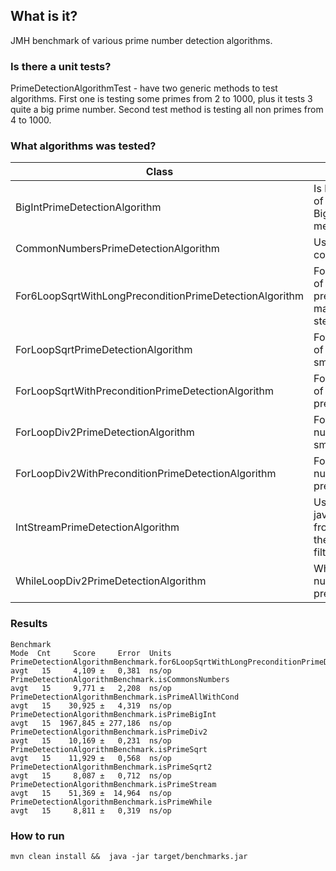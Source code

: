 ## What is it?
JMH benchmark of various prime number detection algorithms.


### Is there a unit tests?
PrimeDetectionAlgorithmTest - have two generic methods to test algorithms. First one is testing some primes from 2 to 1000, 
plus it tests 3 quite a big prime number. Second test method is testing all non primes from 4 to 1000. 


### What algorithms was tested?

|Class|Description|
|---|---|
|BigIntPrimeDetectionAlgorithm| Is based on 100 certainty of BigInteger.isProbablePrime method|
|CommonNumbersPrimeDetectionAlgorithm|Used method from commons-math library |
|For6LoopSqrtWithLongPreconditionPrimeDetectionAlgorithm|For loop until square root of the testing number with precondition. Steps are made with size of 6, each step has two condition.|
|ForLoopSqrtPrimeDetectionAlgorithm|For loop until  square root of the testing number with small precondition|
|ForLoopSqrtWithPreconditionPrimeDetectionAlgorithm|For loop until  square root of the testing number with precondition|
|ForLoopDiv2PrimeDetectionAlgorithm|For loop until tested number divided 2 with small precondition|
|ForLoopDiv2WithPreconditionPrimeDetectionAlgorithm|For loop until tested number divided 2 with precondition|
|IntStreamPrimeDetectionAlgorithm|Used java.util.stream.IntStream from 2 to square root of the testing number plus filtering|
|WhileLoopDiv2PrimeDetectionAlgorithm|While loop until tested number divided 2 with precondition|

### Results 

```
Benchmark                                                                                 Mode  Cnt     Score     Error  Units
PrimeDetectionAlgorithmBenchmark.for6LoopSqrtWithLongPreconditionPrimeDetectionAlgorithm  avgt   15     4,109 ±   0,381  ns/op
PrimeDetectionAlgorithmBenchmark.isCommonsNumbers                                         avgt   15     9,771 ±   2,208  ns/op
PrimeDetectionAlgorithmBenchmark.isPrimeAllWithCond                                       avgt   15    30,925 ±   4,319  ns/op
PrimeDetectionAlgorithmBenchmark.isPrimeBigInt                                            avgt   15  1967,845 ± 277,186  ns/op
PrimeDetectionAlgorithmBenchmark.isPrimeDiv2                                              avgt   15    10,169 ±   0,231  ns/op
PrimeDetectionAlgorithmBenchmark.isPrimeSqrt                                              avgt   15    11,929 ±   0,568  ns/op
PrimeDetectionAlgorithmBenchmark.isPrimeSqrt2                                             avgt   15     8,087 ±   0,712  ns/op
PrimeDetectionAlgorithmBenchmark.isPrimeStream                                            avgt   15    51,369 ±  14,964  ns/op
PrimeDetectionAlgorithmBenchmark.isPrimeWhile                                             avgt   15     8,811 ±   0,319  ns/op
 ```
 
### How to run

```
mvn clean install &&  java -jar target/benchmarks.jar
```